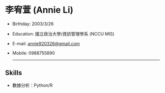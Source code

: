# 李宥萱 (Annie Li)
* Birthday: 2003/3/26
* Education: 國立政治大學/資訊管理學系 (NCCU MIS)
* E-mail: annie920326@gmail.com
* Mobile: 0988755890

  ---
 ## Skills
 * 數據分析：Python/R
